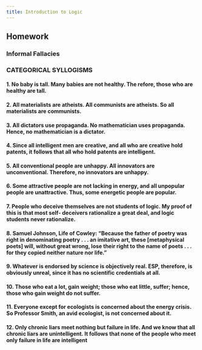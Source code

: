 ```yaml
---
title: Introduction to Logic
---
```


## Homework
### Informal Fallacies
###
### CATEGORICAL SYLLOGISMS
#### 1. No baby is tall. Many babies are not healthy. The refore, those who are healthy are tall.
#### 2. All materialists are atheists. All communists are atheists. So all materialists are communists.
#### 3. All dictators use propaganda. No mathematician uses propaganda. Hence, no mathematician is a dictator.
#### 4. Since all intelligent men are creative, and all who are creative hold patents, it follows that all who hold patents are intelligent.
#### 5. All conventional people are unhappy. All innovators are unconventional. Therefore, no innovators are unhappy.
#### 6. Some attractive people are not lacking in energy, and all unpopular people are unattractive. Thus, some energetic people are popular.
#### 7. People who deceive themselves are not students of logic. My proof of this is that most self- deceivers rationalize a great deal, and logic students never rationalize.
#### 8. Samuel Johnson, Life of Cowley: “Because the father of poetry was right in denominating poetry . . . an imitative art, these [metaphysical poets] will, without great wrong, lose their right to the name of poets . . . for they copied neither nature nor life.”
#### 9. Whatever is endorsed by science is objectively real. ESP, therefore, is obviously unreal, since it has no scientific credentials at all.
#### 10. Those who eat a lot, gain weight; those who eat little, suffer; hence, those who gain weight do not suffer.
#### 11. Everyone except for ecologists is concerned about the energy crisis. So Professor Smith, an avid ecologist, is not concerned about it.
#### 12. Only chronic liars meet nothing but failure in life. And we know that all chronic liars are unintelligent. It follows that none of the people who meet only failure in life are intelligent
